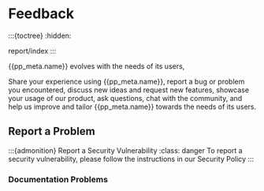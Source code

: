 # Feedback
:::{toctree}
:hidden:

report/index
:::


{{pp_meta.name}} evolves with the needs of its users,

Share your experience using {{pp_meta.name}},
report a bug or problem you encountered, discuss new ideas and request new features,
showcase your usage of our product, ask questions, chat with the community,
and help us improve and tailor {{pp_meta.name}} towards the needs of its users.



## Report a Problem
:::{admonition} Report a Security Vulnerability
:class: danger
To report a security vulnerability, please follow the instructions in our Security Policy
:::



### Documentation Problems
